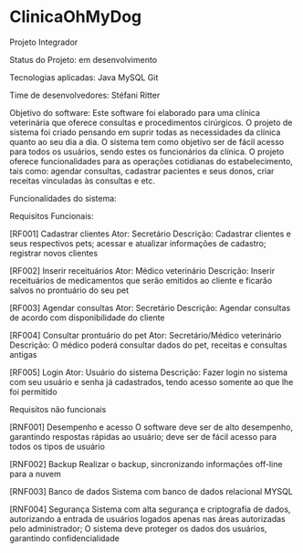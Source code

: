 # ClinicaOhMyDog
Projeto Integrador

Status do Projeto: 
em desenvolvimento

Tecnologias aplicadas:
Java
MySQL
Git

Time de desenvolvedores:
Stéfani Ritter

Objetivo do software:
Este software foi elaborado para uma clínica veterinária que oferece consultas e procedimentos cirúrgicos. 
O projeto de sistema foi criado pensando em suprir todas as necessidades da clínica quanto ao seu dia a dia.
O sistema tem como objetivo ser de fácil acesso para todos os usuários, sendo estes os funcionários da clínica.
O projeto oferece funcionalidades para as operações cotidianas do estabelecimento, tais como: agendar consultas, cadastrar pacientes e seus donos, criar receitas vinculadas às consultas e etc.


Funcionalidades do sistema:

Requisitos Funcionais:

[RF001] Cadastrar clientes
Ator: Secretário
Descrição: Cadastrar clientes e seus respectivos pets; acessar e atualizar informações de cadastro; registrar novos clientes

[RF002] Inserir receituários
Ator: Médico veterinário
Descrição: Inserir receituários de medicamentos que serão emitidos ao cliente e ficarão salvos no prontuário do seu pet
 
[RF003] Agendar consultas
Ator: Secretário 
Descrição: Agendar consultas de acordo com disponibilidade do cliente

[RF004] Consultar prontuário do pet
Ator: Secretário/Médico veterinário
Descrição: O médico poderá consultar dados do pet, receitas e consultas antigas
 
[RF005] Login
Ator: Usuário do sistema
Descrição: Fazer login no sistema com seu usuário e senha já cadastrados, tendo acesso somente ao que lhe foi permitido

Requisitos não funcionais

[RNF001] Desempenho e acesso
O software deve ser de alto desempenho, garantindo respostas rápidas ao usuário; deve ser de fácil acesso para todos os tipos de usuário

[RNF002] Backup
Realizar o backup, sincronizando informações off-line para a nuvem

[RNF003] Banco de dados 
Sistema com banco de dados relacional MYSQL
 
[RNF004] Segurança
Sistema com alta segurança e criptografia de dados, autorizando a entrada de usuários logados apenas nas áreas autorizadas pelo administrador; O sistema deve proteger os dados dos usuários, garantindo confidencialidade

